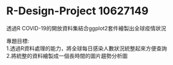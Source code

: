 # R-Design-Project  10627149
透過R COVID-19的開放資料集結合ggplot2套件繪製出全球疫情狀況  

專題目標:  
1.透過R資料處理的能力，將全球每日感染人數狀況統整起來方便查詢  
2.將統整的資料繪製成一個長時間的圖片趨勢分析圖
